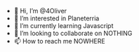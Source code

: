 - 👋 Hi, I’m @4Oliver
- 👀 I’m interested in Planeterria
- 🌱 I’m currently learning Javascript
- 💞️ I’m looking to collaborate on NOTHING
- 📫 How to reach me NOWHERE

<!---
4Oliver/4Oliver is a ✨ special ✨ repository because its `README.md` (this file) appears on your GitHub profile.
You can click the Preview link to take a look at your changes.
--->
